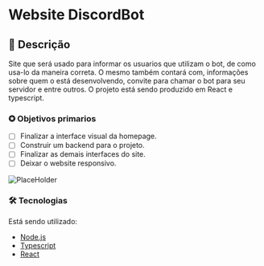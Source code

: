 # Website DiscordBot
## 📖 Descrição 
<p>Site que será usado para informar os usuarios que utilizam o bot, de como usa-lo da maneira correta. O mesmo também contará com, informações sobre quem o está desenvolvendo,  convite para chamar o bot para seu servidor e entre outros. O projeto está sendo produzido em React e typescript.</p>

### ✪ Objetivos primarios

- [ ] Finalizar a interface visual da homepage.
- [ ] Construir um backend para o projeto.
- [ ] Finalizar as demais interfaces do site.
- [ ] Deixar o website responsivo.

![PlaceHolder](https://i.imgur.com/f0nJUTh.png)

### 🛠 Tecnologias

Está sendo utilizado:

- [Node.js](https://nodejs.org/en/)
- [Typescript](https://www.typescriptlang.org/)
- [React](https://pt-br.reactjs.org/)

